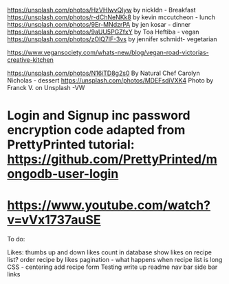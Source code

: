 https://unsplash.com/photos/HzVHlwvQlyw by nickldn - Breakfast
https://unsplash.com/photos/r-dChNeNKk8 by kevin mccutcheon - lunch
https://unsplash.com/photos/9Er-MNdzrPA by jen kosar - dinner
https://unsplash.com/photos/9aUU5PGZfxY by Toa Heftiba - vegan
https://unsplash.com/photos/zOlQ7lF-3vs by jennifer schmidt- vegetarian

https://www.vegansociety.com/whats-new/blog/vegan-road-victorias-creative-kitchen



https://unsplash.com/photos/N16iTD8g2s0 By Natural Chef Carolyn Nicholas - dessert
https://unsplash.com/photos/MDEFsdiVXK4 Photo by Franck V. on Unsplash -VW



# Login and Signup inc password encryption code adapted from PrettyPrinted tutorial: https://github.com/PrettyPrinted/mongodb-user-login 
# https://www.youtube.com/watch?v=vVx1737auSE



To do:

Likes: thumbs up and down
likes count in database
show likes on recipe list?
order recipe by likes
pagination - what happens when recipe list is long
CSS - centering add recipe form
Testing
write up readme
nav bar side bar links
  